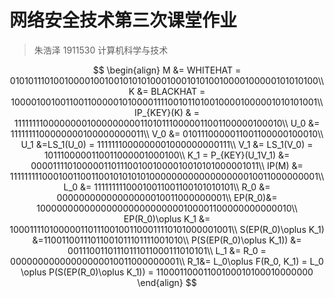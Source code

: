 # 网络安全技术第三次课堂作业

> 朱浩泽 1911530 计算机科学与技术


$$
\begin{align}
M &= WHITEHAT = 0101011101001000010010010101010001000101010010000100000101010100\\
K &= BLACKHAT = 1000010010011001100000101000011110010110100100001000001010101001\\
IP_{KEY}(K) & = 11111111000000001000000000110101110000011001100000100010\\
U_0 &= 1111111100000000100000000011\\
V_0 &= 0101110000011001100000100010\\
U_1 &=LS_1(U_0) = 1111111000000001000000000111\\
V_1 &= LS_1(V_0) = 1011100000110011000001000100\\
K_1 = P_{KEY}(U_1V_1) &= 000011110100000110111001001000010010101000001011\\
IP(M) &= 1111111110001001100110010101010100000000000000000010011000000001\\
L_0 &= 11111111100010011001100101010101\\
R_0 &= 00000000000000000010011000000001\\
EP(R_0)&= 100000000000000000000000000100001100000000000010\\
EP(R_0)\oplus K_1 &= 100011110100000110111001001100011110101000001001\\
S(EP(R_0)\oplus K_1) &=11001100111011001011101111001010\\
P(S(EP(R_0)\oplus K_1)) &= 00111001101110111011000111010101\\
L_1 &= R_0 = 00000000000000000010011000000001\\
R_1&= L_0\oplus F(R_0, K_1) = L_0 \oplus P(S(EP(R_0)\oplus K_1)) = 11000110001100100010100010000000
\end{align}
$$
